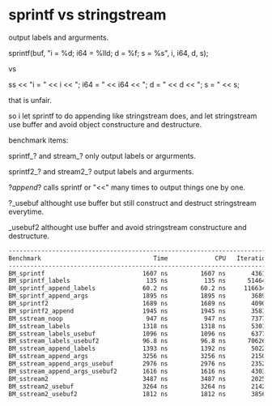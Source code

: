# sprintf vs stringstream

output labels and argurments. 

sprintf(buf, "i = %d; i64 = %lld; d = %f; s = %s", i, i64, d, s);

vs

ss << "i = " << i
			<< "; i64 = " << i64
			<< "; d = " << d
			<< "; s = " << s;
      
that is unfair.

so i let sprintf to do appending like stringstream does, and let stringstream use buffer and avoid object constructure and destructure.

benchmark items:

sprintf_? and stream_? only output labels or argurments.

sprintf2_? and stream2_? output labels and argurments.

?_append_? calls sprintf or "<<" many times to output things one by one.

?_usebuf althought use buffer but still construct and destruct stringstream everytime.

_usebuf2 althought use buffer and avoid stringstream constructure and destructure.


```bash
-------------------------------------------------------------------------
Benchmark                               Time             CPU   Iterations
-------------------------------------------------------------------------
BM_sprintf                           1607 ns         1607 ns       436195
BM_sprintf_labels                     135 ns          135 ns      5146491
BM_sprintf_append_labels             60.2 ns         60.2 ns     11663467
BM_sprintf_append_args               1895 ns         1895 ns       368902
BM_sprintf2                          1689 ns         1689 ns       409096
BM_sprintf2_append                   1945 ns         1945 ns       358112
BM_sstream_noop                       947 ns          947 ns       737764
BM_sstream_labels                    1318 ns         1318 ns       530106
BM_sstream_labels_usebuf             1096 ns         1096 ns       637721
BM_sstream_labels_usebuf2            96.8 ns         96.8 ns      7062679
BM_sstream_append_labels             1393 ns         1392 ns       502278
BM_sstream_append_args               3256 ns         3256 ns       215067
BM_sstream_append_args_usebuf        2976 ns         2976 ns       235233
BM_sstream_append_args_usebuf2       1616 ns         1616 ns       430382
BM_sstream2                          3487 ns         3487 ns       202533
BM_sstream2_usebuf                   3264 ns         3264 ns       214259
BM_sstream2_usebuf2                  1812 ns         1812 ns       385628

```
